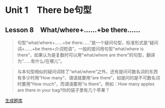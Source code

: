 ﻿ # Unit 1　There be句型
 ## Lesson 8　What/where+……+be there……
 
> 句型“what/where+……+be there……”是一个疑问句型，标准形式是“疑问词+……+be there+介词短语”，一般的提问用句型“what/where is there”，如果认为是复数时可以用“what/where are there”的句型，翻译为“……有什么/在哪儿”。

> 与本句型相似的疑问词除了“what/where”之外，还有提问可数名词的东西有多少时用“How many”、谓语就要用“are there”，如提问的是不可数名词时要用“How much”，而谓语要用“is there”。例如：How many apples are there in your bag?你的袋子里有几个苹果？


 [生成题库](./question/f008.json)